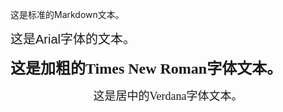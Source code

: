 这是标准的Markdown文本。

<span style="font-family: 'Arial'; font-size: 20px;">这是Arial字体的文本。</span>

<b><span style="font-family: 'Times New Roman'; font-size: 24px;">这是加粗的Times New Roman字体文本。</span></b>

<center><span style="font-family: 'Verdana'; font-size: 18px;">这是居中的Verdana字体文本。</span></center>

